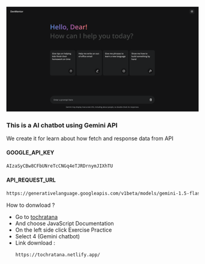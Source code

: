 ![Alt text](./assets/screeshort.png)

### This is a AI chatbot using Gemini API

We create it for learn about how fetch and response data from API

#### GOOGLE_API_KEY

```bash
AIzaSyCBw8CFbUNreTcCNGq4eTJRDrnymJIXhTU
```

#### API_REQUEST_URL

```bash
https://generativelanguage.googleapis.com/v1beta/models/gemini-1.5-flash-latest:generateContent?key=${GOOGLE_API_KEY}
```

How to donwload ?

- Go to [tochratana](https://tochratana.netlify.app)
- And choose JavaScript Documentation
- On the left side click Exercise Practice
- Select 4 (Gemini chatbot)
- Link download :
  ```bash
  https://tochratana.netlify.app/
  ```
